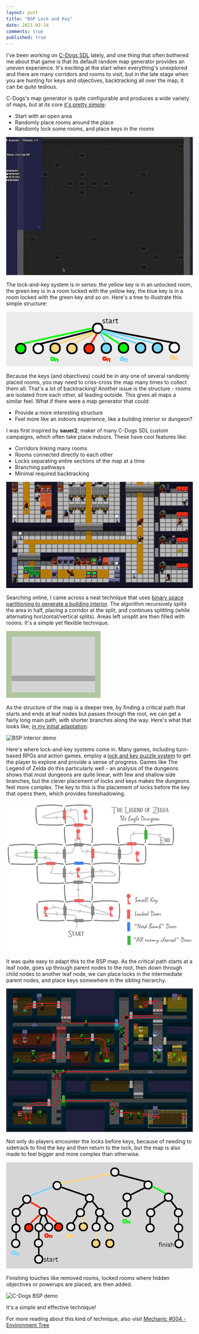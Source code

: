 ```yaml
---
layout: post
title: "BSP Lock and Key"
date: 2021-02-24
comments: true
published: true
---
```

I've been working on [C-Dogs SDL](https://cxong.github.io/cdogs-sdl/) lately, and one thing that often bothered me about that game is that its default random map generator provides an uneven experience. It's exciting at the start when everything's unexplored and there are many corridors and rooms to visit, but in the late stage when you are hunting for keys and objectives, backtracking all over the map, it can be quite tedious.

C-Dogs's map generator is quite configurable and produces a wide variety of maps, but at its core [it's pretty simple](https://github.com/cxong/cdogs-sdl/wiki/Classic-Maps):

- Start with an open area
- Randomly place rooms around the place
- Randomly lock some rooms, and place keys in the rooms

![C-Dogs map](https://raw.githubusercontent.com/cxong/cxong.github.io/master/_posts/cdogs_map.gif)

The lock-and-key system is in series: the yellow key is in an unlocked room, the green key is in a room locked with the yellow key, the blue key is in a room locked with the green key and so on. Here's a tree to illustrate this simple structure:

![C-Dogs map graph](https://raw.githubusercontent.com/cxong/cxong.github.io/master/_posts/cdogs_map_graph.png)

Because the keys (and objectives) could be in any one of several randomly placed rooms, you may need to criss-cross the map many times to collect them all. That's a lot of backtracking! Another issue is the structure - rooms are isolated from each other, all leading outside. This gives all maps a similar feel. What if there were a map generator that could:

- Provide a more interesting structure
- Feel more like an indoors experience, like a building interior or dungeon?

I was first inspired by **sauer2**, maker of many C-Dogs SDL custom campaigns, which often take place indoors. These have cool features like:

- Corridors linking many rooms
- Rooms connected directly to each other
- Locks separating entire sections of the map at a time
- Branching pathways
- Minimal required backtracking

![Space Pirates map](https://raw.githubusercontent.com/cxong/cxong.github.io/master/_posts/space_pirates_map.png)

Searching online, I came across a neat technique that uses [binary space partitioning to generate a building interior](https://gamedev.stackexchange.com/a/48216/26250). The algorithm recursively splits the area in half, placing a corridor at the split, and continues splitting (while alternating horizontal/vertical splits). Areas left unsplit are then filled with rooms. It's a simple yet flexible technique.

![BSP algo](https://raw.githubusercontent.com/cxong/cxong.github.io/master/_posts/bsp_algo.gif)

As the structure of the map is a deeper tree, by finding a critical path that starts and ends at leaf nodes but passes through the root, we can get a fairly long main path, with shorter branches along the way. Here's what that looks like, [in my initial adaptation](https://github.com/cxong/gomapgen#--algobspinterior---corridorwidth2):

![BSP interior demo](https://raw.githubusercontent.com/cxong/gomapgen/master/examples/bspinterior.gif)

Here's where lock-and-key systems come in. Many games, including turn-based RPGs and action games, employ a [lock and key puzzle system](https://tvtropes.org/pmwiki/pmwiki.php/Main/LockAndKeyPuzzle) to get the player to explore and provide a sense of progress. Games like The Legend of Zelda do this particularly well - an analysis of the dungeons shows that most dungeons are quite linear, with few and shallow side branches, but the clever placement of locks and keys makes the dungeons feel more complex. The key to this is the placement of locks before the key that opens them, which provides foreshadowing.

![Zelda dungeon](https://raw.githubusercontent.com/cxong/cxong.github.io/master/_posts/first-zelda-dungeon.png)

It was quite easy to adapt this to the BSP map. As the critical path starts at a leaf node, goes up through parent nodes to the root, then down through child nodes to another leaf node, we can place locks in the intermediate parent nodes, and place keys somewhere in the sibling hierarchy.

![C-Dogs BSP path](https://raw.githubusercontent.com/cxong/cxong.github.io/master/_posts/cdogs_bsp_path.png)

Not only do players encounter the locks before keys, because of needing to sidetrack to find the key and then return to the lock, but the map is also made to feel bigger and more complex than otherwise.

![C-Dogs BSP graph](https://raw.githubusercontent.com/cxong/cxong.github.io/master/_posts/cdogs_bsp_graph.png)

Finishing touches like removed rooms, locked rooms where hidden objectives or powerups are placed, are then added.

![C-Dogs BSP demo](https://user-images.githubusercontent.com/1083215/108699978-154ff480-755a-11eb-9ea4-184aeab888ed.gif)

It's a simple and effective technique!

For more reading about this kind of technique, also visit [Mechanic #004 - Environment Tree](http://www.squidi.net/three/entry.php?id=4)
